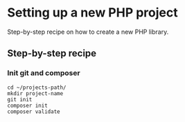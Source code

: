 # Setting up a new PHP project
Step-by-step recipe on how to create a new PHP library.

## Step-by-step recipe
### Init git and composer
    cd ~/projects-path/
    mkdir project-name
    git init
    composer init
    composer validate
